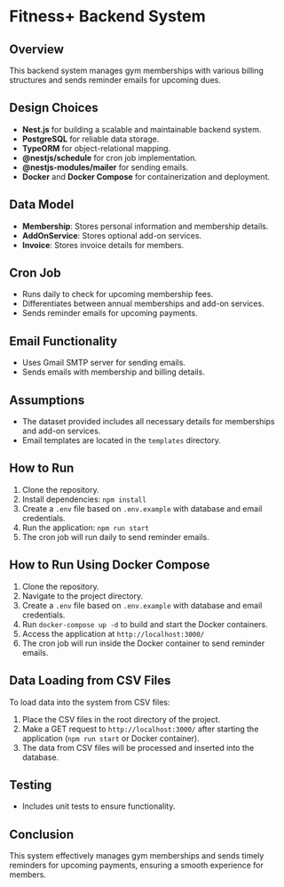 # Fitness+ Backend System

## Overview
This backend system manages gym memberships with various billing structures and sends reminder emails for upcoming dues.

## Design Choices
- **Nest.js** for building a scalable and maintainable backend system.
- **PostgreSQL** for reliable data storage.
- **TypeORM** for object-relational mapping.
- **@nestjs/schedule** for cron job implementation.
- **@nestjs-modules/mailer** for sending emails.
- **Docker** and **Docker Compose** for containerization and deployment.

## Data Model
- **Membership**: Stores personal information and membership details.
- **AddOnService**: Stores optional add-on services.
- **Invoice**: Stores invoice details for members.

## Cron Job
- Runs daily to check for upcoming membership fees.
- Differentiates between annual memberships and add-on services.
- Sends reminder emails for upcoming payments.

## Email Functionality
- Uses Gmail SMTP server for sending emails.
- Sends emails with membership and billing details.

## Assumptions
- The dataset provided includes all necessary details for memberships and add-on services.
- Email templates are located in the `templates` directory.

## How to Run
1. Clone the repository.
2. Install dependencies: `npm install`
3. Create a `.env` file based on `.env.example` with database and email credentials.
4. Run the application: `npm run start`
5. The cron job will run daily to send reminder emails.

## How to Run Using Docker Compose
1. Clone the repository.
2. Navigate to the project directory.
3. Create a `.env` file based on `.env.example` with database and email credentials.
4. Run `docker-compose up -d` to build and start the Docker containers.
5. Access the application at `http://localhost:3000/`
6. The cron job will run inside the Docker container to send reminder emails.

## Data Loading from CSV Files
To load data into the system from CSV files:
1. Place the CSV files in the root directory of the project.
2. Make a GET request to `http://localhost:3000/` after starting the application (`npm run start` or Docker container).
3. The data from CSV files will be processed and inserted into the database.

## Testing
- Includes unit tests to ensure functionality.

## Conclusion
This system effectively manages gym memberships and sends timely reminders for upcoming payments, ensuring a smooth experience for members.
